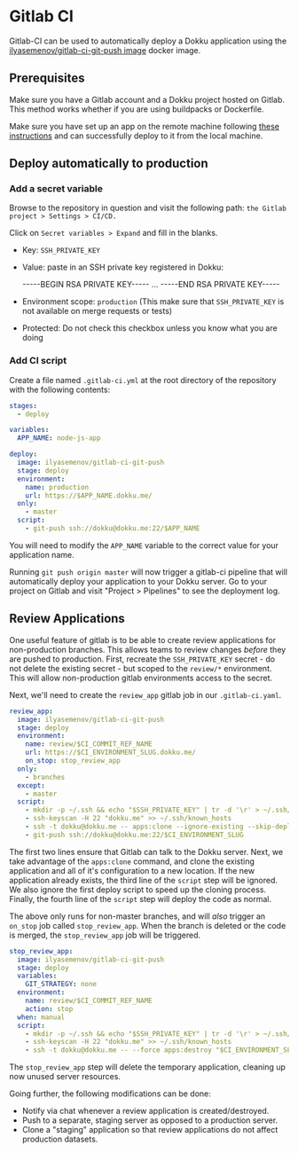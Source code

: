 # Gitlab CI

Gitlab-CI can be used to automatically deploy a Dokku application using the [ilyasemenov/gitlab-ci-git-push image](https://github.com/IlyaSemenov/gitlab-ci-git-push) docker image.

## Prerequisites

Make sure you have a Gitlab account and a Dokku project hosted on Gitlab. This method works whether if you are using buildpacks or Dockerfile.

Make sure you have set up an app on the remote machine following [these instructions](http://dokku.viewdocs.io/dokku/deployment/application-deployment/) and can successfully deploy to it from the local machine.

## Deploy automatically to production

### Add a secret variable

Browse to the repository in question and visit the following path: `the Gitlab project > Settings > CI/CD.`

Click on `Secret variables > Expand` and fill in the blanks.

- Key: `SSH_PRIVATE_KEY`
- Value: paste in an SSH private key registered in Dokku:

    -----BEGIN RSA PRIVATE KEY-----
    ...
    -----END RSA PRIVATE KEY-----

- Environment scope: `production` (This make sure that `SSH_PRIVATE_KEY` is not available on merge requests or tests)
- Protected: Do not check this checkbox unless you know what you are doing

### Add CI script

Create a file named `.gitlab-ci.yml` at the root directory of the repository with the following contents:

```yaml
stages:
  - deploy

variables:
  APP_NAME: node-js-app

deploy:
  image: ilyasemenov/gitlab-ci-git-push
  stage: deploy
  environment:
    name: production
    url: https://$APP_NAME.dokku.me/
  only:
    - master
  script:
    - git-push ssh://dokku@dokku.me:22/$APP_NAME
```

You will need to modify the `APP_NAME` variable to the correct value for your application name.

Running `git push origin master` will now trigger a gitlab-ci pipeline that will automatically deploy your application to your Dokku server. Go to your project on Gitlab and visit "Project > Pipelines" to see the deployment log.


## Review Applications

One useful feature of gitlab is to be able to create review applications for non-production branches. This allows teams to review changes _before_ they are pushed to production. First, recreate the `SSH_PRIVATE_KEY` secret - do not delete the existing secret - but scoped to the `review/*` environment. This will allow non-production gitlab environments access to the secret.

Next, we'll need to create the `review_app` gitlab job in our `.gitlab-ci.yaml`.

```yaml
review_app:
  image: ilyasemenov/gitlab-ci-git-push
  stage: deploy
  environment:
    name: review/$CI_COMMIT_REF_NAME
    url: https://$CI_ENVIRONMENT_SLUG.dokku.me/
    on_stop: stop_review_app
  only:
    - branches
  except:
    - master
  script:
    - mkdir -p ~/.ssh && echo "$SSH_PRIVATE_KEY" | tr -d '\r' > ~/.ssh/id_rsa && chmod 600 ~/.ssh/id_rsa
    - ssh-keyscan -H 22 "dokku.me" >> ~/.ssh/known_hosts
    - ssh -t dokku@dokku.me -- apps:clone --ignore-existing --skip-deploy "$APP_NAME" "$CI_ENVIRONMENT_SLUG"
    - git-push ssh://dokku@dokku.me:22/$CI_ENVIRONMENT_SLUG
```

The first two lines ensure that Gitlab can talk to the Dokku server. Next, we take advantage of the `apps:clone` command, and clone the existing application and all of it's configuration to a new location. If the new application already exists, the third line of the `script` step will be ignored. We also ignore the first deploy script to speed up the cloning process. Finally, the fourth line of the `script` step will deploy the code as normal.

The above only runs for non-master branches, and will _also_ trigger an `on_stop` job called `stop_review_app`. When the branch is deleted or the code is merged, the `stop_review_app` job will be triggered.

```yaml
stop_review_app:
  image: ilyasemenov/gitlab-ci-git-push
  stage: deploy
  variables:
    GIT_STRATEGY: none
  environment:
    name: review/$CI_COMMIT_REF_NAME
    action: stop
  when: manual
  script:
    - mkdir -p ~/.ssh && echo "$SSH_PRIVATE_KEY" | tr -d '\r' > ~/.ssh/id_rsa && chmod 600 ~/.ssh/id_rsa
    - ssh-keyscan -H 22 "dokku.me" >> ~/.ssh/known_hosts
    - ssh -t dokku@dokku.me -- --force apps:destroy "$CI_ENVIRONMENT_SLUG"
```

The `stop_review_app` step will delete the temporary application, cleaning up now unused server resources.

Going further, the following modifications can be done:

- Notify via chat whenever a review application is created/destroyed.
- Push to a separate, staging server as opposed to a production server.
- Clone a "staging" application so that review applications do not affect production datasets.
